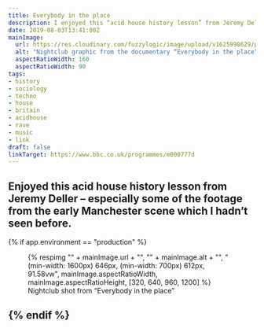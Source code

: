```yaml
---
title: Everybody in the place
description: I enjoyed this “acid house history lesson” from Jeremy Deller
date: 2019-08-03T13:41:00Z
mainImage:
  url: https://res.cloudinary.com/fuzzylogic/image/upload/v1625998629/p07hsqny_wzkfgu.jpg
  alt: "Nightclub graphic from the documentary “Everybody in the place”"
  aspectRatioWidth: 160
  aspectRatioWidth: 90
tags:
- history
- sociology
- techno
- house
- britain
- acidhouse
- rave
- music
- link
draft: false
linkTarget: https://www.bbc.co.uk/programmes/m000777d
---
```

Enjoyed this acid house history lesson from Jeremy Deller – especially some of the footage from the early Manchester scene which I hadn’t seen before.
---

{% if app.environment == "production" %}

<figure>
  {% respimg "" + mainImage.url + "",
  "" + mainImage.alt + "",
  "(min-width: 1600px) 646px, (min-width: 700px) 612px, 91.58vw",
  mainImage.aspectRatioWidth, mainImage.aspectRatioHeight,
  [320, 640, 960, 1200] %}
  <figcaption>Nightclub shot from “Everybody in the place”</figcaption>
</figure>

{% endif %}
---
